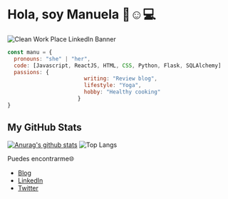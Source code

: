 # Hola, soy Manuela 👋:relaxed::computer:

![Clean Work Place LinkedIn Banner](https://user-images.githubusercontent.com/71763241/107124272-25ea4480-68a3-11eb-88ce-8f619b15358c.png)

```javascript
const manu = {
  pronouns: "she" | "her",
  code: [Javascript, ReactJS, HTML, CSS, Python, Flask, SQLAlchemy]
  passions: {
                        writing: "Review blog",
                        lifestyle: "Yoga",
                        hobby: "Healthy cooking"
                      }
}
```


## My GitHub Stats

[![Anurag's github stats](https://github-readme-stats.vercel.app/api?username=manu-neufeld&show_icons=true&theme=calm)](https://github.com/anuraghazra/github-readme-stats)
![Top Langs](https://github-readme-stats.vercel.app/api/top-langs/?username=manu-neufeld&theme=tokyonight)

Puedes encontrarme:globe_with_meridians:
- [Blog](https://manuelaneufeld.medium.com/)
- [LinkedIn](https://www.linkedin.com/in/manuela-neufeld/)
- [Twitter](https://twitter.com/ManuelaNeufeld)
